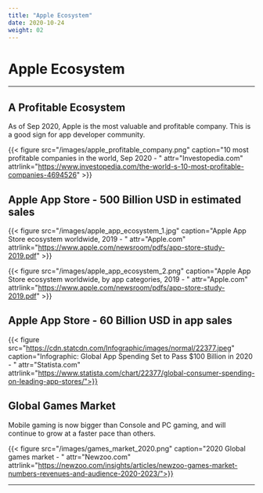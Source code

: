 ```yaml
---
title: "Apple Ecosystem"
date: 2020-10-24
weight: 02
---
```


# Apple Ecosystem
---

## A Profitable Ecosystem
As of Sep 2020, Apple is the most valuable and profitable company. This is a good sign for app developer community.

{{< figure src="/images/apple_profitable_company.png"
caption="10 most profitable companies in the world, Sep 2020 - "
attr="Investopedia.com"
attrlink="https://www.investopedia.com/the-world-s-10-most-profitable-companies-4694526" >}}

## Apple App Store - 500 Billion USD in estimated sales
{{< figure src="/images/apple_app_ecosystem_1.jpg"
caption="Apple App Store ecosystem worldwide, 2019 - "
attr="Apple.com"
attrlink="https://www.apple.com/newsroom/pdfs/app-store-study-2019.pdf" >}}

{{< figure src="/images/apple_app_ecosystem_2.png" 
caption="Apple App Store ecosystem worldwide, by app categories, 2019 - "
attr="Apple.com"
attrlink="https://www.apple.com/newsroom/pdfs/app-store-study-2019.pdf" >}}

## Apple App Store - 60 Billion USD in app sales
{{< figure src="https://cdn.statcdn.com/Infographic/images/normal/22377.jpeg" 
caption="Infographic: Global App Spending Set to Pass $100 Billion in 2020 - "
attr="Statista.com"
attrlink="https://www.statista.com/chart/22377/global-consumer-spending-on-leading-app-stores/">}}   

## Global Games Market

Mobile gaming is now bigger than Console and PC gaming, and will continue to grow at a faster pace than others.

{{< figure src="/images/games_market_2020.png" 
caption="2020 Global games market - "
attr="Newzoo.com"
attrlink="https://newzoo.com/insights/articles/newzoo-games-market-numbers-revenues-and-audience-2020-2023/">}} 

---
